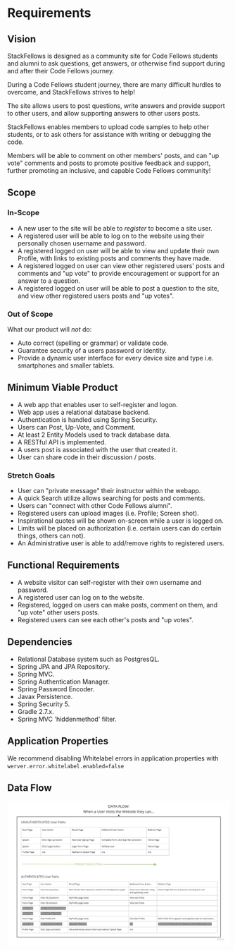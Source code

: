 # Requirements

## Vision

StackFellows is designed as a community site for Code Fellows students and alumni to ask questions, get answers, or
otherwise find support during and after their Code Fellows journey.

During a Code Fellows student journey, there are many difficult hurdles to overcome, and StackFellows strives to help!

The site allows users to post questions, write answers and provide support to other users, and allow supporting
answers to other users posts.

StackFellows enables members to upload code samples to help other students, or to ask others for assistance with 
writing or debugging the code.

Members will be able to comment on other members' posts, and can "up vote" comments and posts to promote positive
feedback and support, further promoting an inclusive, and capable Code Fellows community!

## Scope

### In-Scope

- A new user to the site will be able to *register* to become a site user.
- A registered user will be able to log on to the website using their personally chosen username and password.
- A registered logged on user will be able to view and update their own Profile, with links to existing posts and comments they have made.
- A registered logged on user can view other registered users' posts and comments and "up vote" to provide encouragement or support for an answer to a question.
- A registered logged on user will be able to post a question to the site, and view other registered users posts and "up votes".

### Out of Scope

What our product will *not* do:

- Auto correct (spelling or grammar) or validate code.
- Guarantee security of a users password or identity.
- Provide a dynamic user interface for every device size and type i.e. smartphones and smaller tablets.

## Minimum Viable Product

- A web app that enables user to self-register and logon.
- Web app uses a relational database backend.
- Authentication is handled using Spring Security.
- Users can Post, Up-Vote, and Comment.
- At least 2 Entity Models used to track database data.
- A RESTful API is implemented.
- A users post is associated with the user that created it.
- User can share code in their discussion / posts.

### Stretch Goals

- User can "private message" their instructor within the webapp.
- A quick Search utilize allows searching for posts and comments.
- Users can "connect with other Code Fellows alumni".
- Registered users can upload images (i.e. Profile; Screen shot).
- Inspirational quotes will be shown on-screen while a user is logged on.
- Limits will be placed on authorization (i.e. certain users can do certain things, others can not).
- An Administrative user is able to add/remove rights to registered users.

## Functional Requirements

- A website visitor can self-register with their own username and password.
- A registered user can log on to the website.
- Registered, logged on users can make posts, comment on them, and "up vote" other users posts.
- Registered users can see each other's posts and "up votes".

## Dependencies

- Relational Database system such as PostgresQL.
- Spring JPA and JPA Repository.
- Spring MVC.
- Spring Authentication Manager.
- Spring Password Encoder.
- Javax Persistence.
- Spring Security 5.
- Gradle 2.7.x.
- Spring MVC 'hiddenmethod' filter.

## Application Properties

We recommend disabling Whitelabel errors in application.properties with `werver.error.whitelabel.enabled=false`

## Data Flow

![User Data Flow Diagram](../Imgs/stackfellows-dataflow-diagram-WIP.jpg)
